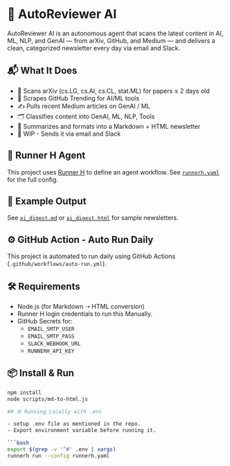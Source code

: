 # 🤖 AutoReviewer AI

AutoReviewer AI is an autonomous agent that scans the latest content in AI, ML, NLP, and GenAI — from arXiv, GitHub, and Medium — and delivers a clean, categorized newsletter every day via email and Slack.

## 📬 What It Does

- 🧠 Scans arXiv (cs.LG, cs.AI, cs.CL, stat.ML) for papers ≤ 2 days old
- 🚀 Scrapes GitHub Trending for AI/ML tools
- ✍️ Pulls recent Medium articles on GenAI / ML
- 🗂️ Classifies content into GenAI, ML, NLP, Tools
- 📝 Summarizes and formats into a Markdown + HTML newsletter
- 📧 WIP - Sends it via email and Slack

## 🧩 Runner H Agent

This project uses [Runner H](https://runnerh.com) to define an agent workflow. See [`runnerh.yaml`](./runnerh.yaml) for the full config.

## 🧪 Example Output

See [`ai_digest.md`](./examples/ai_digest.md) or [`ai_digest.html`](./examples/ai_digest.html) for sample newsletters.

## ⚙️ GitHub Action - Auto Run Daily

This project is automated to run daily using GitHub Actions (`.github/workflows/auto-run.yml`).

## 🛠 Requirements

- Node.js (for Markdown ➝ HTML conversion)
- Runner H login credentials to run this Manually.
- GitHub Secrets for:
  - `EMAIL_SMTP_USER`
  - `EMAIL_SMTP_PASS`
  - `SLACK_WEBHOOK_URL`
  - `RUNNERH_API_KEY`

## 📦 Install & Run

```bash
npm install
node scripts/md-to-html.js

## ⚙️ Running Locally with .env

- setup .env file as mentioned in the repo.
- Export environment variable before running it.

```bash
export $(grep -v '^#' .env | xargs)
runnerh run --config runnerh.yaml


